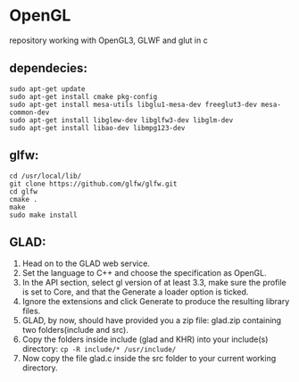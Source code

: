 
# OpenGL
repository working with OpenGL3, GLWF and glut in c

## dependecies:
    sudo apt-get update
	sudo apt-get install cmake pkg-config
	sudo apt-get install mesa-utils libglu1-mesa-dev freeglut3-dev mesa-common-dev
	sudo apt-get install libglew-dev libglfw3-dev libglm-dev
	sudo apt-get install libao-dev libmpg123-dev
## glfw:

    cd /usr/local/lib/
	git clone https://github.com/glfw/glfw.git
	cd glfw
	cmake .
	make
	sudo make install
## GLAD:

 1. Head on to the GLAD web service.
 2. Set the language to C++ and choose the specification as OpenGL.
 3. In the API section, select gl version of at least 3.3, make sure the profile is set to Core, and that the Generate a loader option is ticked.
 4. Ignore the extensions and click Generate to produce the resulting library files.
 5. GLAD, by now, should have provided you a zip file: glad.zip containing two folders(include and src).
 6. Copy the folders inside include (glad and KHR) into your include(s) directory: `cp -R include/* /usr/include/`
 7. Now copy the file glad.c inside the src folder to your current working directory.
